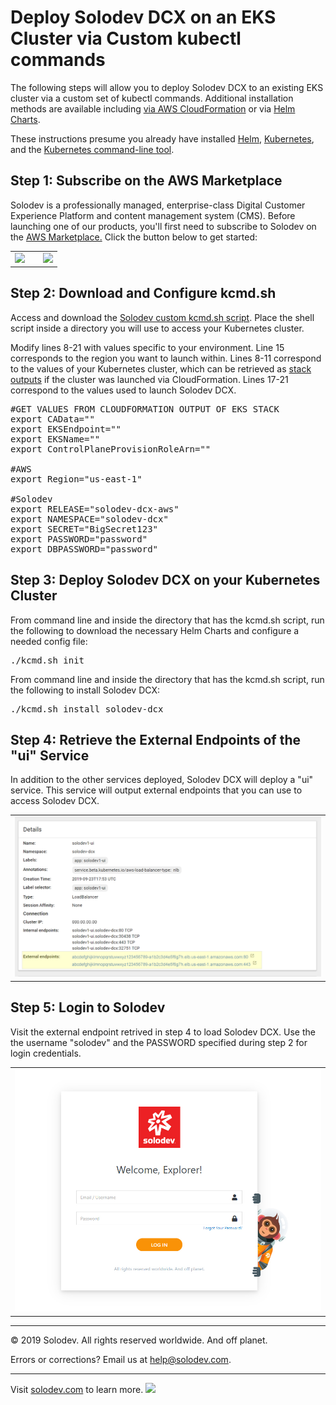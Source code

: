 # Deploy Solodev DCX on an EKS Cluster via Custom kubectl commands
The following steps will allow you to deploy Solodev DCX to an existing EKS cluster via a custom set of kubectl commands. Additional installation methods are available including <a href="deploy-solodev-dcx.md">via AWS CloudFormation</a> or via <a href="https://github.com/techcto/charts">Helm Charts</a>.

These instructions presume you already have installed <a href="https://helm.sh/">Helm</a>, <a href="https://kubernetes.io/">Kubernetes</a>, and the <a href="https://kubernetes.io/docs/tasks/tools/install-kubectl/">Kubernetes command-line tool</a>.

## Step 1: Subscribe on the AWS Marketplace
Solodev is a professionally managed, enterprise-class Digital Customer Experience Platform and content management system (CMS). Before launching one of our products, you'll first need to subscribe to Solodev on the <a href="https://aws.amazon.com/marketplace/pp/B07XV951M6">AWS Marketplace.</a> Click the button below to get started: 
<table>
	<tr>
		<td width="60%"><a href="https://aws.amazon.com/marketplace/pp/B07XV951M6"><img src="https://raw.githubusercontent.com/solodev/aws/master/pages/images/AWS_Marketplace_Logo.jpg" /></a></td>
		<td><a href="https://aws.amazon.com/marketplace/pp/B07XV951M6"><img src="https://raw.githubusercontent.com/solodev/aws/master/pages/images/Subscribe_Large.jpg" /></a></td>
	</tr>
</table>

## Step 2: Download and Configure kcmd.sh
Access and download the <a href="https://github.com/techcto/quickstart-solodev-dcx/blob/master/eks/bin/kcmd.sh">Solodev custom kcmd.sh script</a>. Place the shell script inside a directory you will use to access your Kubernetes cluster.

Modify lines 8-21 with values specific to your environment. Line 15 corresponds to the region you want to launch within. Lines 8-11 correspond to the values of your Kubernetes cluster, which can be retrieved as <a href="https://raw.githubusercontent.com/solodev/AWS-Launch-Pad/master/pages/images/install/outputs-solodev-cms-eks.jpg">stack outputs</a> if the cluster was launched via CloudFormation. Lines 17-21 correspond to the values used to launch Solodev DCX. 

<pre>
#GET VALUES FROM CLOUDFORMATION OUTPUT OF EKS STACK
export CAData=""
export EKSEndpoint=""
export EKSName=""
export ControlPlaneProvisionRoleArn=""

#AWS
export Region="us-east-1"

#Solodev
export RELEASE="solodev-dcx-aws"
export NAMESPACE="solodev-dcx"
export SECRET="BigSecret123"
export PASSWORD="password"
export DBPASSWORD="password"
</pre>

## Step 3: Deploy Solodev DCX on your Kubernetes Cluster
From command line and inside the directory that has the kcmd.sh script, run the following to download the necessary Helm Charts and configure a needed config file:
<pre>
./kcmd.sh init
</pre>

From command line and inside the directory that has the kcmd.sh script, run the following to install Solodev DCX:
<pre>
./kcmd.sh install solodev-dcx
</pre>

## Step 4: Retrieve the External Endpoints of the "ui" Service
In addition to the other services deployed, Solodev DCX will deploy a "ui" service. This service will output external endpoints that you can use to access Solodev DCX. 

<table>
	<tr>
		<td><img src="https://raw.githubusercontent.com/solodev/AWS-Launch-Pad/master/pages/images/install/eks-external-endpoints.jpg" /></td>
	</tr>
</table>

## Step 5: Login to Solodev 
Visit the external endpoint retrived in step 4 to load Solodev DCX. Use the the username "solodev" and the PASSWORD specified during step 2 for login credentials.

<table>
	<tr>
		<td><img src="https://raw.githubusercontent.com/solodev/AWS-Launch-Pad/master/pages/images/install/login-solodev-cms-eks.jpg" /></td>
	</tr>
</table>

---
© 2019 Solodev. All rights reserved worldwide. And off planet. 

Errors or corrections? Email us at help@solodev.com.

---
Visit [solodev.com](https://www.solodev.com/) to learn more. <img src="https://www.google-analytics.com/collect?v=1&tid=UA-3849724-1&cid=1&t=event&ec=github_aws&ea=main&cs=github&cm=github&cn=github_aws" />